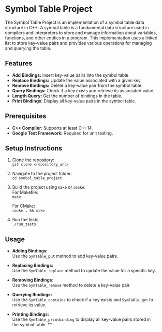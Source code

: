 # Symbol Table Project
  The Symbol Table Project is an implementation of a symbol table data structure in C++. A symbol table is a fundamental data structure used in compilers and interpreters to store and manage information about variables, functions, and other entities in a program. This implementation uses a linked list to store key-value pairs and provides various operations for managing and querying the table.

## Features
- **Add Bindings:** Insert key-value pairs into the symbol table.
- **Replace Bindings:** Update the value associated with a given key.
- **Remove Bindings:** Delete a key-value pair from the symbol table.
- **Query Bindings:** Check if a key exists and retrieve its associated value.
- **Length Query:** Get the number of bindings in the table.
- **Print Bindings:** Display all key-value pairs in the symbol table.

## Prerequisites
- **C++ Compiler:** Supports at least C++14.
- **Google Test Framework:** Required for unit testing.

## **Setup Instructions**

1. Clone the repository:  
   `git clone <repository_url>`

2. Navigate to the project folder:  
   `cd symbol_table_project`

3. Build the project using `make` or `cmake`:  
   For Makefile:  
   `make`

   For CMake:  
   `cmake . && make`

4. Run the tests:  
   `./run_tests`

## **Usage**

- **Adding Bindings:**  
  Use the `SymTable_put` method to add key-value pairs.

- **Replacing Bindings:**  
  Use the `SymTable_replace` method to update the value for a specific key.

- **Removing Bindings:**  
  Use the `SymTable_remove` method to delete a key-value pair.

- **Querying Bindings:**  
  Use the `SymTable_contains` to check if a key exists and `SymTable_get` to retrieve its value.

- **Printing Bindings:**  
  Use the `SymTable_printbinding` to display all key-value pairs stored in the symbol table.
**
